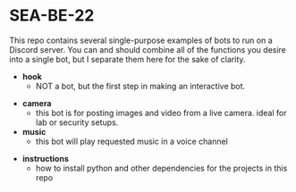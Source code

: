 # SEA-BE-22
This repo contains several single-purpose examples of bots to run on a Discord server. You can and should combine all of the functions you desire into a single bot, but I separate them here for the sake of clarity.

- **hook**
  - NOT a bot, but the first step in making an interactive bot. 
<!--
 - **logviewer** 
  - this bot reads data from a log and returns it to chat
- **sc_runner** 
  - this bot will run a script from a predefined directory
-->
- **camera** 
  - this bot is for posting images and video from a live camera. ideal for lab or security setups.
- **music** 
  - this bot will play requested music in a voice channel
<!--
- **reactor** 
  - this bot will assign roles in a discord channel based on your reactions
- **steamer** 
  - this bot queries live stats from a specified steam game server and shows player count in status
- **the kitchen skink**
  -  most of the above foolishly combined into a single bot
-->

- **instructions**
  - how to install python and other dependencies for the projects in this repo 
